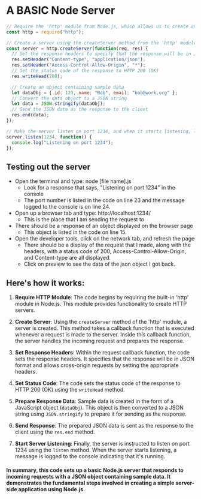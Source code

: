 # A BASIC Node Server
```javascript
// Require the 'http' module from Node.js, which allows us to create an HTTP server
const http = require("http");

// Create a server using the createServer method from the 'http' module
const server = http.createServer(function(req, res) {
  // Set the response headers to specify that the response will be in JSON format and allow cross-origin requests e.g., any browser, any domain, it doesn't matter what the original was allow the data to go there.
  res.setHeader("Content-type", "application/json");
  res.setHeader("Access-Control-Allow-Origin", "*");
  // Set the status code of the response to HTTP 200 (OK)
  res.writeHead(200);

  // Create an object containing sample data
  let dataObj = { id: 123, name: "Bob", email: "bob@work.org" };
  // Convert the data object to a JSON string
  let data = JSON.stringify(dataObj);
  // Send the JSON data as the response to the client
  res.end(data);
});

// Make the server listen on port 1234, and when it starts listening, log a message to the console
server.listen(1234, function() {
  console.log("Listening on port 1234");
});
```

## Testing out the server

- Open the terminal and type: node [file name].js
  - Look for a response that says, "Listening on port 1234" in the console 
  - The port number is listed in the code on line 23 and the message logged to the console is on line 24.
- Open up a browser tab and type: http://localhost:1234/
  - This is the place that I am sending the request to
- There should be a response of an object displayed on the browser page
  - This object is listed in the code on line 15.
- Open the developer tools, click on the network tab, and refresh the page 
  - There should be a display of the request that I made, along with the headers, with a status code of 200, Access-Control-Allow-Origin, and Content-type are all displayed. 
  - Click on preview to see the data of the json object I got back. 

## Here's how it works:

1. **Require HTTP Module**: The code begins by requiring the built-in 'http' module in Node.js. This module provides functionality to create HTTP servers.

2. **Create Server**: Using the `createServer` method of the 'http' module, a server is created. This method takes a callback function that is executed whenever a request is made to the server. Inside this callback function, the server handles the incoming request and prepares the response.

3. **Set Response Headers**: Within the request callback function, the code sets the response headers. It specifies that the response will be in JSON format and allows cross-origin requests by setting the appropriate headers.

4. **Set Status Code**: The code sets the status code of the response to HTTP 200 (OK) using the `writeHead` method.

5. **Prepare Response Data**: Sample data is created in the form of a JavaScript object (`dataObj`). This object is then converted to a JSON string using `JSON.stringify` to prepare it for sending as the response.

6. **Send Response**: The prepared JSON data is sent as the response to the client using the `res.end` method.

7. **Start Server Listening**: Finally, the server is instructed to listen on port 1234 using the `listen` method. When the server starts listening, a message is logged to the console indicating that it's running.

#### In summary, this code sets up a basic Node.js server that responds to incoming requests with a JSON object containing sample data. It demonstrates the fundamental steps involved in creating a simple server-side application using Node.js.